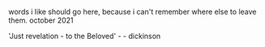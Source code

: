 words i like should go here, because i can't remember where else to leave them.
october 2021

'Just revelation - to the Beloved' -  - dickinson
